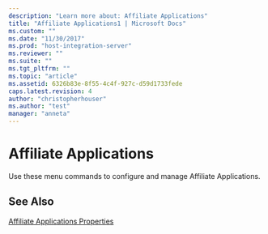 ```yaml
---
description: "Learn more about: Affiliate Applications"
title: "Affiliate Applications1 | Microsoft Docs"
ms.custom: ""
ms.date: "11/30/2017"
ms.prod: "host-integration-server"
ms.reviewer: ""
ms.suite: ""
ms.tgt_pltfrm: ""
ms.topic: "article"
ms.assetid: 6326b83e-8f55-4c4f-927c-d59d1733fede
caps.latest.revision: 4
author: "christopherhouser"
ms.author: "test"
manager: "anneta"
---
```

# Affiliate Applications
Use these menu commands to configure and manage Affiliate Applications.  
  
## See Also  
 [Affiliate Applications Properties](../core/affiliate-applications-properties2.md)
